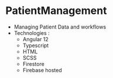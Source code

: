 # PatientManagement
- Managing Patient Data and workflows
- Technologies :
    - Angular 12
    - Typescript
    - HTML
    - SCSS
    - Firestore
    - Firebase hosted
